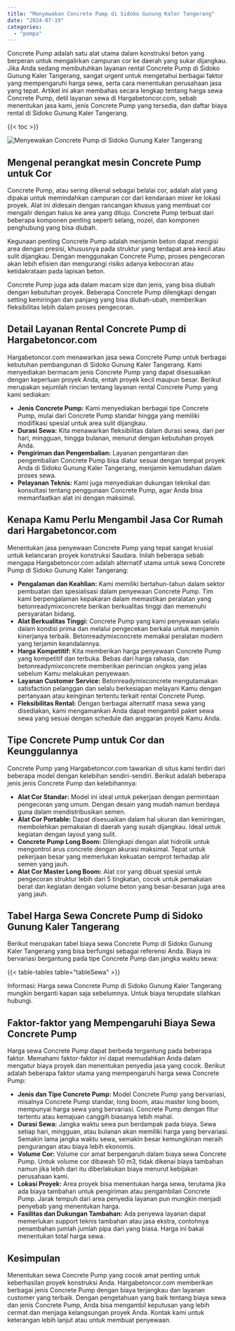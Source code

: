 ```yaml
---
title: "Menyewakan Concrete Pump di Sidoko Gunung Kaler Tangerang"
date: "2024-07-19"
categories: 
  - "pompa"
---
```




Concrete Pump adalah satu alat utama dalam konstruksi beton yang berperan untuk mengalirkan campuran cor ke daerah yang sukar dijangkau. Jika Anda sedang membutuhkan layanan rental Concrete Pump di Sidoko Gunung Kaler Tangerang, sangat urgent untuk mengetahui berbagai faktor yang mempengaruhi harga sewa, serta cara menentukan perusahaan jasa yang tepat. Artikel ini akan membahas secara lengkap tentang harga sewa Concrete Pump, detil layanan sewa di Hargabetoncor.com, sebab menentukan jasa kami, jenis Concrete Pump yang tersedia, dan daftar biaya rental di Sidoko Gunung Kaler Tangerang.

{{< toc >}}

![Menyewakan Concrete Pump di Sidoko Gunung Kaler Tangerang](https://hargareadymixid.github.io/pompa/concrete-pump%20(27).png)

## Mengenal perangkat mesin Concrete Pump untuk Cor

Concrete Pump, atau sering dikenal sebagai belalai cor, adalah alat yang dipakai untuk memindahkan campuran cor dari kendaraan mixer ke lokasi proyek. Alat ini didesain dengan rancangan khusus yang membuat cor mengalir dengan halus ke area yang dituju. Concrete Pump terbuat dari beberapa komponen penting seperti selang, nozel, dan komponen penghubung yang bisa diubah.

Kegunaan penting Concrete Pump adalah menjamin beton dapat mengisi area dengan presisi, khususnya pada struktur yang terdapat area kecil atau sulit dijangkau. Dengan menggunakan Concrete Pump, proses pengecoran akan lebih efisien dan mengurangi risiko adanya kebocoran atau ketidakrataan pada lapisan beton.

Concrete Pump juga ada dalam macam size dan jenis, yang bisa diubah dengan kebutuhan proyek. Beberapa Concrete Pump dilengkapi dengan setting kemiringan dan panjang yang bisa diubah-ubah, memberikan fleksibilitas lebih dalam proses pengecoran.

## Detail Layanan Rental Concrete Pump di Hargabetoncor.com

Hargabetoncor.com menawarkan jasa sewa Concrete Pump untuk berbagai kebutuhan pembangunan di Sidoko Gunung Kaler Tangerang. Kami menyediakan bermacam jenis Concrete Pump yang dapat disesuaikan dengan keperluan proyek Anda, entah proyek kecil maupun besar. Berikut merupakan sejumlah rincian tentang layanan rental Concrete Pump yang kami sediakan:

- **Jenis Concrete Pump:** Kami menyediakan berbagai tipe Concrete Pump, mulai dari Concrete Pump standar hingga yang memiliki modifikasi spesial untuk area sulit dijangkau.
- **Durasi Sewa:** Kita menawarkan fleksibilitas dalam durasi sewa, dari per hari, mingguan, hingga bulanan, menurut dengan kebutuhan proyek Anda.
- **Pengiriman dan Pengembalian:** Layanan pengantaran dan pengembalian Concrete Pump bisa diatur sesuai dengan tempat proyek Anda di Sidoko Gunung Kaler Tangerang, menjamin kemudahan dalam proses sewa.
- **Pelayanan Teknis:** Kami juga menyediakan dukungan teknikal dan konsultasi tentang penggunaan Concrete Pump, agar Anda bisa memanfaatkan alat ini dengan maksimal.

## Kenapa Kamu Perlu Mengambil Jasa Cor Rumah dari Hargabetoncor.com

Menentukan jasa penyewaan Concrete Pump yang tepat sangat krusial untuk kelancaran proyek konstruksi Saudara. Inilah beberapa sebab mengapa Hargabetoncor.com adalah alternatif utama untuk sewa Concrete Pump di Sidoko Gunung Kaler Tangerang:

- **Pengalaman dan Keahlian:** Kami memiliki bertahun-tahun dalam sektor pembuatan dan spesialisasi dalam penyewaan Concrete Pump. Tim kami berpengalaman kepakaran dalam memastikan peralatan yang betonreadymixconcrete berikan berkualitas tinggi dan memenuhi persyaratan bidang.
- **Alat Berkualitas Tinggi:** Concrete Pump yang kami penyewaan selalu dalam kondisi prima dan melalui pengecekan berkala untuk menjamin kinerjanya terbaik. Betonreadymixconcrete memakai peralatan modern yang terjamin keandalannya.
- **Harga Kompetitif:** Kita memberikan harga penyewaan Concrete Pump yang kompetitif dan terbuka. Bebas dari harga rahasia, dan betonreadymixconcrete memberikan perincian ongkos yang jelas sebelum Kamu melakukan penyewaan.
- **Layanan Customer Service:** Betonreadymixconcrete mengutamakan satisfaction pelanggan dan selalu berkesiapan melayani Kamu dengan pertanyaan atau keinginan tertentu terkait rental Concrete Pump.
- **Fleksibilitas Rental:** Dengan berbagai alternatif masa sewa yang disediakan, kami mengamankan Anda dapat mengambil paket sewa sewa yang sesuai dengan schedule dan anggaran proyek Kamu Anda.

## Tipe Concrete Pump untuk Cor dan Keunggulannya

Concrete Pump yang Hargabetoncor.com tawarkan di situs kami terdiri dari beberapa model dengan kelebihan sendiri-sendiri. Berikut adalah beberapa jenis jenis Concrete Pump dan kelebihannya:

- **Alat Cor Standar:** Model ini ideal untuk pekerjaan dengan permintaan pengecoran yang umum. Dengan desain yang mudah namun berdaya guna dalam mendistribusikan semen.
- **Alat Cor Portable:** Dapat disesuaikan dalam hal ukuran dan kemiringan, membolehkan pemakaian di daerah yang susah dijangkau. Ideal untuk kegiatan dengan layout yang sulit.
- **Concrete Pump Long Boom:** Dilengkapi dengan alat hidrolik untuk mengontrol arus concrete dengan akurasi maksimal. Tepat untuk pekerjaan besar yang memerlukan kekuatan semprot terhadap alir semen yang jauh.
- **Alat Cor Master Long Boom:** Alat cor yang dibuat spesial untuk pengecoran struktur lebih dari 5 tingkatan, cocok untuk pemakaian berat dan kegiatan dengan volume beton yang besar-besaran juga area yang jauh.

## Tabel Harga Sewa Concrete Pump di Sidoko Gunung Kaler Tangerang

Berikut merupakan tabel biaya sewa Concrete Pump di Sidoko Gunung Kaler Tangerang yang bisa berfungsi sebagai referensi Anda. Biaya ini bervariasi bergantung pada tipe Concrete Pump dan jangka waktu sewa:

{{< table-tables table="tableSewa" >}}

Informasi: Harga sewa Concrete Pump di Sidoko Gunung Kaler Tangerang mungkin berganti kapan saja sebelumnya. Untuk biaya terupdate silahkan hubungi.

## Faktor-faktor yang Mempengaruhi Biaya Sewa Concrete Pump

Harga sewa Concrete Pump dapat berbeda tergantung pada beberapa faktor. Memahami faktor-faktor ini dapat memudahkan Anda dalam mengatur biaya proyek dan menentukan penyedia jasa yang cocok. Berikut adalah beberapa faktor utama yang mempengaruhi harga sewa Concrete Pump:

- **Jenis dan Tipe Concrete Pump:** Model Concrete Pump yang bervariasi, misalnya Concrete Pump standar, long boom, atau master long boom, mempunyai harga sewa yang bervariasi. Concrete Pump dengan fitur tertentu atau kemajuan canggih biasanya lebih mahal.
- **Durasi Sewa:** Jangka waktu sewa pun berdampak pada biaya. Sewa setiap hari, mingguan, atau bulanan akan memiliki harga yang bervariasi. Semakin lama jangka waktu sewa, semakin besar kemungkinan meraih pengurangan atau biaya lebih ekonomis.
- **Volume Cor:** Volume cor amat berpengaruh dalam biaya sewa Concrete Pump. Untuk volume cor dibawah 50 m3, tidak dikenai biaya tambahan namun jika lebih dari itu diberlakukan biaya menurut kebijakan perusahaan kami.
- **Lokasi Proyek:** Area proyek bisa menentukan harga sewa, terutama jika ada biaya tambahan untuk pengiriman atau pengambilan Concrete Pump. Jarak tempuh dari area penyedia layanan pun mungkin menjadi penyebab yang menentukan harga.
- **Fasilitas dan Dukungan Tambahan:** Ada penyewa layanan dapat memerlukan support teknis tambahan atau jasa ekstra, contohnya penambahan jumlah jumlah pipa dari yang biasa. Harga ini bakal menentukan total harga sewa.

## Kesimpulan

Menentukan sewa Concrete Pump yang cocok amat penting untuk keberhasilan proyek konstruksi Anda. Hargabetoncor.com memberikan berbagai jenis Concrete Pump dengan biaya terjangkau dan layanan customer yang terbaik. Dengan pengetahuan yang baik tentang biaya sewa dan jenis Concrete Pump, Anda bisa mengambil keputusan yang lebih cermat dan menjaga kelangsungan proyek Anda. Kontak kami untuk keterangan lebih lanjut atau untuk membuat penyewaan.
